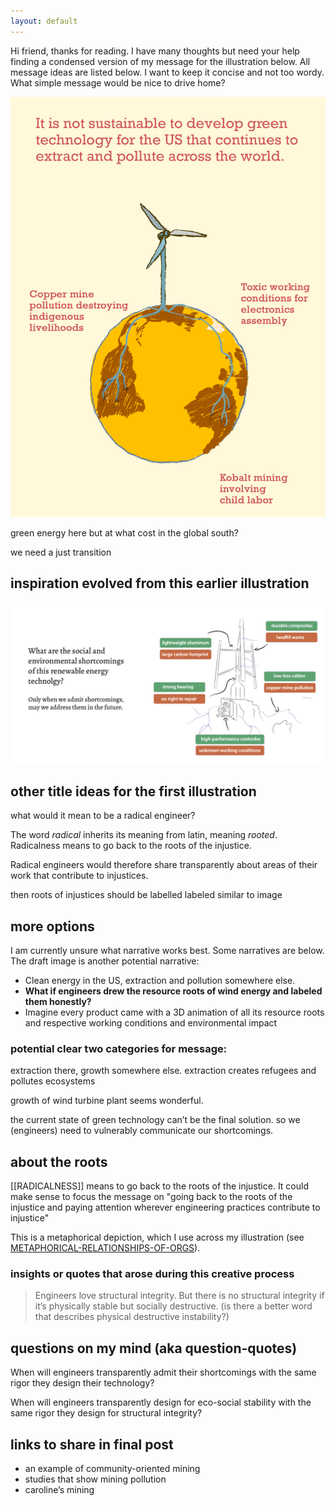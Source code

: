 ```yaml
---
layout: default
---
```

Hi friend, thanks for reading. I have many thoughts but need your help finding a condensed version of my message for the illustration below. All message ideas are listed below. I want to keep it concise and not too wordy. What simple message would be nice to drive home? 


![](media/ROOTS-OF-RENEWABLES_1.png)

green energy here but at what cost in the global south? 

we need a just transition

## inspiration evolved from this earlier illustration 

![](media/cleanshot_2024-07-27-at-17-48-57@2x.png)


## other title ideas for the first illustration
what would it mean to be a radical engineer?

The word *radical* inherits its meaning from latin, meaning *rooted*. Radicalness means to go back to the roots of the injustice. 

Radical engineers would therefore share transparently about areas of their work that contribute to injustices. 


then roots of injustices  should be labelled labeled similar to
image 
## more options 

I am currently unsure what narrative works best. Some narratives are below. The draft image is another potential narrative:
- Clean energy in the US, extraction and pollution somewhere else. 
- **What if engineers drew the resource roots of wind energy and labeled them honestly?** 
- Imagine every product came with a 3D animation of all its resource roots and respective working conditions and environmental impact 

### potential clear two categories for message:

extraction there, growth somewhere else. 
extraction creates refugees and pollutes ecosystems 

growth of wind turbine plant seems wonderful. 

the current state of green technology can’t be the final solution. so we (engineers) need to vulnerably communicate our shortcomings.
## about the roots
[[RADICALNESS]] means to go back to the roots of the injustice. It could make sense to focus the message on "going back to the roots of the injustice and paying attention wherever engineering practices contribute to injustice"

This is a metaphorical depiction, which I use across my illustration (see [METAPHORICAL-RELATIONSHIPS-OF-ORGS](METAPHORICAL-RELATIONSHIPS-OF-ORGS.md)).

### insights or quotes that arose during this creative process 
> Engineers love structural integrity. But there is no structural integrity if it’s physically stable but socially destructive. (is there a better word that describes physical destructive instability?)



## questions on my mind (aka question-quotes)
When will engineers transparently admit their shortcomings with the same rigor they design their technology?

When will engineers transparently design for eco-social stability with the same rigor they design for structural integrity?

## links to share in final post 
- an example of community-oriented mining 
- studies that show mining pollution 
- caroline’s mining 
